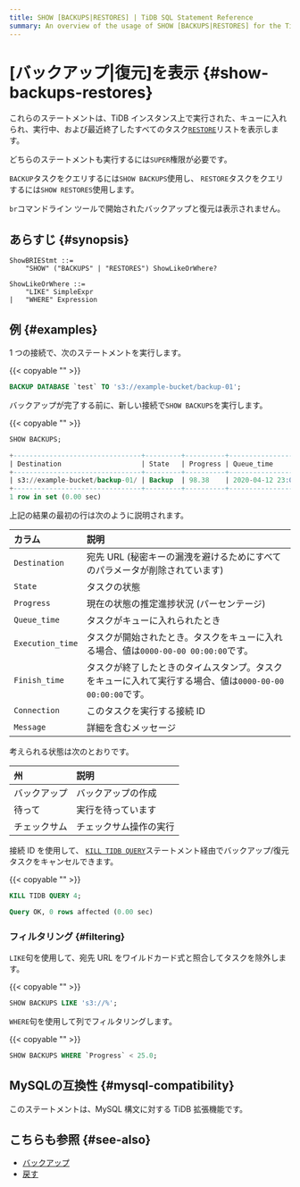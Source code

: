 ```yaml
---
title: SHOW [BACKUPS|RESTORES] | TiDB SQL Statement Reference
summary: An overview of the usage of SHOW [BACKUPS|RESTORES] for the TiDB database.
---
```


# [バックアップ|復元]を表示 {#show-backups-restores}

これらのステートメントは、TiDB インスタンス上で実行された、キューに入れられ、実行中、および最近終了したすべてのタスク[`RESTORE`](/sql-statements/sql-statement-restore.md)リストを表示します。

どちらのステートメントも実行するには`SUPER`権限が必要です。

`BACKUP`タスクをクエリするには`SHOW BACKUPS`使用し、 `RESTORE`タスクをクエリするには`SHOW RESTORES`使用します。

`br`コマンドライン ツールで開始されたバックアップと復元は表示されません。

## あらすじ {#synopsis}

```ebnf+diagram
ShowBRIEStmt ::=
    "SHOW" ("BACKUPS" | "RESTORES") ShowLikeOrWhere?

ShowLikeOrWhere ::=
    "LIKE" SimpleExpr
|   "WHERE" Expression
```

## 例 {#examples}

1 つの接続で、次のステートメントを実行します。

{{< copyable "" >}}

```sql
BACKUP DATABASE `test` TO 's3://example-bucket/backup-01';
```

バックアップが完了する前に、新しい接続で`SHOW BACKUPS`を実行します。

{{< copyable "" >}}

```sql
SHOW BACKUPS;
```

```sql
+--------------------------------+---------+----------+---------------------+---------------------+-------------+------------+---------+
| Destination                    | State   | Progress | Queue_time          | Execution_time      | Finish_time | Connection | Message |
+--------------------------------+---------+----------+---------------------+---------------------+-------------+------------+---------+
| s3://example-bucket/backup-01/ | Backup  | 98.38    | 2020-04-12 23:09:03 | 2020-04-12 23:09:25 |        NULL |          4 | NULL    |
+--------------------------------+---------+----------+---------------------+---------------------+-------------+------------+---------+
1 row in set (0.00 sec)
```

上記の結果の最初の行は次のように説明されます。

| カラム              | 説明                                                              |
| :--------------- | :-------------------------------------------------------------- |
| `Destination`    | 宛先 URL (秘密キーの漏洩を避けるためにすべてのパラメータが削除されています)                       |
| `State`          | タスクの状態                                                          |
| `Progress`       | 現在の状態の推定進捗状況 (パーセンテージ)                                          |
| `Queue_time`     | タスクがキューに入れられたとき                                                 |
| `Execution_time` | タスクが開始されたとき。タスクをキューに入れる場合、値は`0000-00-00 00:00:00`です。            |
| `Finish_time`    | タスクが終了したときのタイムスタンプ。タスクをキューに入れて実行する場合、値は`0000-00-00 00:00:00`です。 |
| `Connection`     | このタスクを実行する接続 ID                                                 |
| `Message`        | 詳細を含むメッセージ                                                      |

考えられる状態は次のとおりです。

| 州      | 説明          |
| :----- | :---------- |
| バックアップ | バックアップの作成   |
| 待って    | 実行を待っています   |
| チェックサム | チェックサム操作の実行 |

接続 ID を使用して、 [`KILL TIDB QUERY`](/sql-statements/sql-statement-kill.md)ステートメント経由でバックアップ/復元タスクをキャンセルできます。

{{< copyable "" >}}

```sql
KILL TIDB QUERY 4;
```

```sql
Query OK, 0 rows affected (0.00 sec)
```

### フィルタリング {#filtering}

`LIKE`句を使用して、宛先 URL をワイルドカード式と照合してタスクを除外します。

{{< copyable "" >}}

```sql
SHOW BACKUPS LIKE 's3://%';
```

`WHERE`句を使用して列でフィルタリングします。

{{< copyable "" >}}

```sql
SHOW BACKUPS WHERE `Progress` < 25.0;
```

## MySQLの互換性 {#mysql-compatibility}

このステートメントは、MySQL 構文に対する TiDB 拡張機能です。

## こちらも参照 {#see-also}

-   [バックアップ](/sql-statements/sql-statement-backup.md)
-   [戻す](/sql-statements/sql-statement-restore.md)
